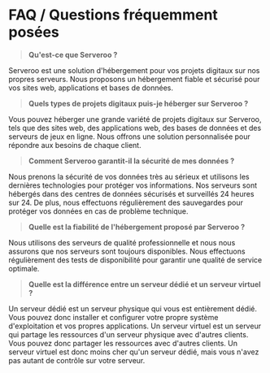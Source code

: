 # FAQ / Questions fréquemment posées

> **Qu'est-ce que Serveroo ?**

Serveroo est une solution d'hébergement pour vos projets digitaux sur nos propres serveurs. Nous proposons un hébergement fiable et sécurisé pour vos sites web, applications et bases de données.

> **Quels types de projets digitaux puis-je héberger sur Serveroo ?**

Vous pouvez héberger une grande variété de projets digitaux sur Serveroo, tels que des sites web, des applications web, des bases de données et des serveurs de jeux en ligne. Nous offrons une solution personnalisée pour répondre aux besoins de chaque client.

> **Comment Serveroo garantit-il la sécurité de mes données ?**

Nous prenons la sécurité de vos données très au sérieux et utilisons les dernières technologies pour protéger vos informations. Nos serveurs sont hébergés dans des centres de données sécurisés et surveillés 24 heures sur 24. De plus, nous effectuons régulièrement des sauvegardes pour protéger vos données en cas de problème technique.

> **Quelle est la fiabilité de l'hébergement proposé par Serveroo ?**

Nous utilisons des serveurs de qualité professionnelle et nous nous assurons que nos serveurs sont toujours disponibles. Nous effectuons régulièrement des tests de disponibilité pour garantir une qualité de service optimale.

> **Quelle est la différence entre un serveur dédié et un serveur virtuel ?**

Un serveur dédié est un serveur physique qui vous est entièrement dédié. Vous pouvez donc installer et configurer votre propre système d'exploitation et vos propres applications. Un serveur virtuel est un serveur qui partage les ressources d'un serveur physique avec d'autres clients. Vous pouvez donc partager les ressources avec d'autres clients. Un serveur virtuel est donc moins cher qu'un serveur dédié, mais vous n'avez pas autant de contrôle sur votre serveur.

